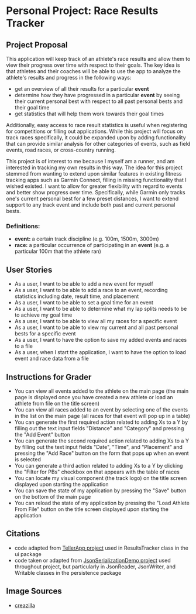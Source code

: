 # Personal Project: Race Results Tracker

## Project Proposal

This application will keep track of an athlete's race results and allow them to view their progress over time with 
respect to their goals. The key idea is that athletes and their coaches will be able to use the app to analyze the 
athlete's results and progress in the following ways:
- get an overview of all their results for a particular **event**
- determine how they have progressed in a particular **event** by seeing their current personal best with 
respect to all past personal bests and their goal time
- get statistics that will help them work towards their goal times

Additionally, easy access to race result statistics is useful when registering for competitions or filling out 
applications. While this project will focus on track races specifically, it could be 
expanded upon by adding functionality that can provide similar analysis for other categories of events, such as field 
events, road races, or cross-country running.
 
 
This project is of interest to me because I myself am a runner, and am interested in tracking my own results in 
this way. The idea for this project stemmed from wanting to extend upon similar features in existing
fitness tracking apps such as Garmin Connect, filling in missing functionality that I wished existed. I want to allow for 
greater flexibility with regard to events and better show progress over time. 
Specifically, while Garmin only tracks one's current personal best for a few preset distances, I want to extend support 
to any track event and include both past and current personal bests.

### Definitions:
- **event:** a certain track discipline (e.g. 100m, 1500m, 3000m)
- **race:** a particular occurrence of participating in an **event** (e.g. a particular 100m that the athlete ran)


## User Stories
- As a user, I want to be able to add a new event for myself
- As a user, I want to be able to add a race to an event, recording statistics including date, result time, and placement
- As a user, I want to be able to set a goal time for an event
- As a user, I want to be able to determine what my lap splits needs to be to achieve my goal time
- As a user, I want to be able to view all my races for a specific event
- As a user, I want to be able to view my current and all past personal bests for a specific event
- As a user, I want to have the option to save my added events and races to a file
- As a user, when I start the application, I want to have the option to load event and race data from a file

## Instructions for Grader

- You can view all events added to the athlete on the main page (the main page is displayed once you have 
created a new athlete or load an athlete from file on the title screen)
- You can view all races added to an event by selecting one of the events in the list on the main page (all races for 
that event will pop up in a table)
- You can generate the first required action related to adding Xs to a Y by filling out the text input fields 
"Distance" and "Category" and pressing the "Add Event" button
- You can generate the second required action related to adding Xs to a Y by filling out the text input fields "Date", 
"Time", and "Placement" and pressing the "Add Race" button on the form that pops up when an event is selected
- You can generate a third action related to adding Xs to a Y by clicking the "Filter for PBs" checkbox on that appears 
with the table of races
- You can locate my visual component (the track logo) on the title screen displayed upon starting the application 
- You can save the state of my application by pressing the "Save" button on the bottom of the main page 
- You can reload the state of my application by pressing the "Load Athlete From File" button on the title screen 
displayed upon starting the application

## Citations
- code adapted from [TellerApp project](https://github.students.cs.ubc.ca/CPSC210/TellerApp.git) used in ResultsTracker 
class in the ui package
- code taken or adapted from [JsonSerializationDemo project](https://github.students.cs.ubc.ca/CPSC210/JsonSerializationDemo.git)
used throughout project, but particularly in JsonReader, JsonWriter, and Writable classes in the persistence package

## Image Sources
- [creazilla](https://creazilla.com/nodes/38602-track-and-field-clipart)

